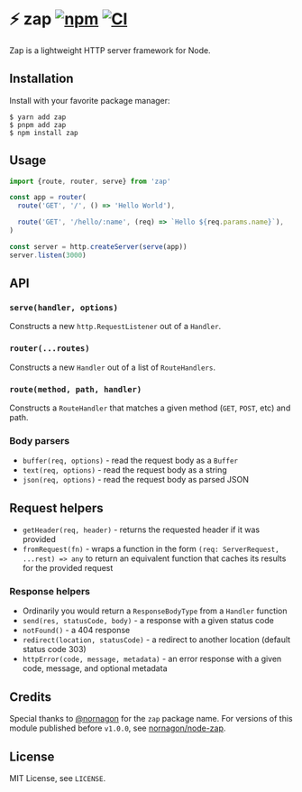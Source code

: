 # ⚡ zap [![npm](https://badgen.net/npm/v/zap)](https://www.npmjs.com/package/zap) [![CI](https://github.com/jacobwgillespie/zap/actions/workflows/ci.yml/badge.svg)](https://github.com/jacobwgillespie/zap/actions/workflows/ci.yml)

Zap is a lightweight HTTP server framework for Node.

## Installation

Install with your favorite package manager:

```shell
$ yarn add zap
$ pnpm add zap
$ npm install zap
```

## Usage

```typescript
import {route, router, serve} from 'zap'

const app = router(
  route('GET', '/', () => 'Hello World'),

  route('GET', '/hello/:name', (req) => `Hello ${req.params.name}`),
)

const server = http.createServer(serve(app))
server.listen(3000)
```

## API

### `serve(handler, options)`

Constructs a new `http.RequestListener` out of a `Handler`.

### `router(...routes)`

Constructs a new `Handler` out of a list of `RouteHandlers`.

### `route(method, path, handler)`

Constructs a `RouteHandler` that matches a given method (`GET`, `POST`, etc) and path.

### Body parsers

- `buffer(req, options)` - read the request body as a `Buffer`
- `text(req, options)` - read the request body as a string
- `json(req, options)` - read the request body as parsed JSON

## Request helpers

- `getHeader(req, header)` - returns the requested header if it was provided
- `fromRequest(fn)` - wraps a function in the form `(req: ServerRequest, ...rest) => any` to return an equivalent function that caches its results for the provided request

### Response helpers

- Ordinarily you would return a `ResponseBodyType` from a `Handler` function
- `send(res, statusCode, body)` - a response with a given status code
- `notFound()` - a 404 response
- `redirect(location, statusCode)` - a redirect to another location (default status code 303)
- `httpError(code, message, metadata)` - an error response with a given code, message, and optional metadata

## Credits

Special thanks to [@nornagon](https://github.com/nornagon) for the `zap` package name. For versions of this module published before `v1.0.0`, see [nornagon/node-zap](https://github.com/nornagon/node-zap).

## License

MIT License, see `LICENSE`.
